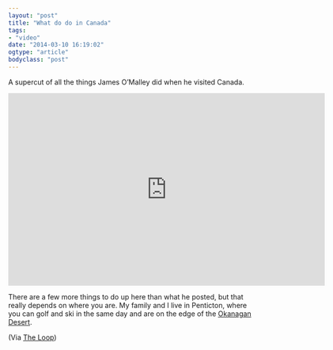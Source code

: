 ```yaml
---
layout: "post"
title: "What do do in Canada"
tags: 
- "video"
date: "2014-03-10 16:19:02"
ogtype: "article"
bodyclass: "post"
---
```


A supercut of all the things James O’Malley did when he visited Canada.

<span class="embed-youtube" style="text-align:center; display: block;"><iframe allowfullscreen="true" class="youtube-player" frameborder="0" height="390" src="http://www.youtube.com/embed/--2qgENccqs?version=3&rel=1&fs=1&showsearch=0&showinfo=1&iv_load_policy=1&wmode=transparent" type="text/html" width="640"></iframe></span>

There are a few more things to do up here than what he posted, but that really depends on where you are. My family and I live in Penticton, where you can golf and ski in the same day and are on the edge of the [Okanagan Desert](http://en.wikipedia.org/wiki/Okanagan_Desert).

(Via [The Loop](http://www.loopinsight.com/2014/03/09/what-to-do-in-canada/))